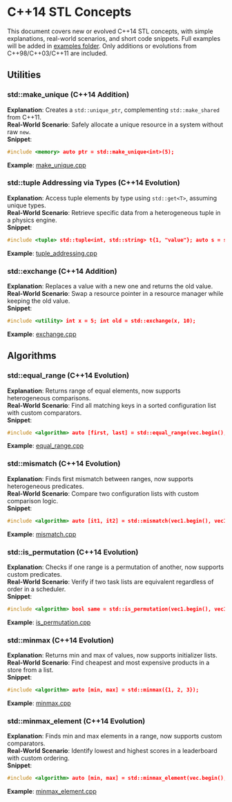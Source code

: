 # C++14 STL Concepts

This document covers new or evolved C++14 STL concepts, with simple explanations, real-world scenarios, and short code snippets. Full examples will be added in [examples folder](../examples/C++14/). Only additions or evolutions from C++98/C++03/C++11 are included.

## Utilities
### std::make_unique (C++14 Addition)
**Explanation**: Creates a `std::unique_ptr`, complementing `std::make_shared` from C++11.  
**Real-World Scenario**: Safely allocate a unique resource in a system without raw `new`.  
**Snippet**:  
```cpp
#include <memory> auto ptr = std::make_unique<int>(5);
```
**Example**: [make_unique.cpp](../examples/C++14/make_unique.cpp)

### std::tuple Addressing via Types (C++14 Evolution)
**Explanation**: Access tuple elements by type using `std::get<T>`, assuming unique types.  
**Real-World Scenario**: Retrieve specific data from a heterogeneous tuple in a physics engine.  
**Snippet**:  
```cpp
#include <tuple> std::tuple<int, std::string> t{1, "value"}; auto s = std::get<std::string>(t);
```
**Example**: [tuple_addressing.cpp](../examples/C++14/tuple_addressing.cpp)

### std::exchange (C++14 Addition)
**Explanation**: Replaces a value with a new one and returns the old value.  
**Real-World Scenario**: Swap a resource pointer in a resource manager while keeping the old value.  
**Snippet**:  
```cpp
#include <utility> int x = 5; int old = std::exchange(x, 10);
```
**Example**: [exchange.cpp](../examples/C++14/exchange.cpp)

## Algorithms
### std::equal_range (C++14 Evolution)
**Explanation**: Returns range of equal elements, now supports heterogeneous comparisons.  
**Real-World Scenario**: Find all matching keys in a sorted configuration list with custom comparators.  
**Snippet**:  
```cpp
#include <algorithm> auto [first, last] = std::equal_range(vec.begin(), vec.end(), 5);
```
**Example**: [equal_range.cpp](../examples/C++14/equal_range.cpp)

### std::mismatch (C++14 Evolution)
**Explanation**: Finds first mismatch between ranges, now supports heterogeneous predicates.  
**Real-World Scenario**: Compare two configuration lists with custom comparison logic.  
**Snippet**:  
```cpp
#include <algorithm> auto [it1, it2] = std::mismatch(vec1.begin(), vec1.end(), vec2.begin(), pred);
```
**Example**: [mismatch.cpp](../examples/C++14/mismatch.cpp)

### std::is_permutation (C++14 Evolution)
**Explanation**: Checks if one range is a permutation of another, now supports custom predicates.  
**Real-World Scenario**: Verify if two task lists are equivalent regardless of order in a scheduler.  
**Snippet**:  
```cpp
#include <algorithm> bool same = std::is_permutation(vec1.begin(), vec1.end(), vec2.begin(), pred);
```
**Example**: [is_permutation.cpp](../examples/C++14/is_permutation.cpp)

### std::minmax (C++14 Evolution)
**Explanation**: Returns min and max of values, now supports initializer lists.  
**Real-World Scenario**: Find cheapest and most expensive products in a store from a list.  
**Snippet**:  
```cpp
#include <algorithm> auto [min, max] = std::minmax({1, 2, 3});
```
**Example**: [minmax.cpp](../examples/C++14/minmax.cpp)

### std::minmax_element (C++14 Evolution)
**Explanation**: Finds min and max elements in a range, now supports custom comparators.  
**Real-World Scenario**: Identify lowest and highest scores in a leaderboard with custom ordering.  
**Snippet**:  
```cpp
#include <algorithm> auto [min, max] = std::minmax_element(vec.begin(), vec.end(), comp);
```
**Example**: [minmax_element.cpp](../examples/C++14/minmax_element.cpp)